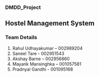 ### DMDD_Project

## Hostel Management System

### Team Details


1) Rahul Udhayakumar – 002989204 	
2) Saneel Tare - 002951543
3) Akshay Barne – 002956860
4) Mayank Mansinghka – 001057581
5) Pradnyal Gandhi - 001095168

